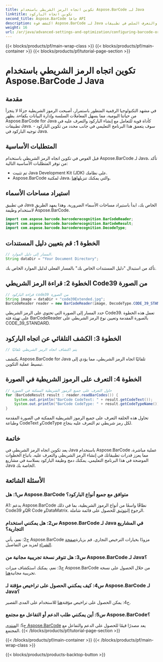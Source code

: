 ```yaml
---
title: تكوين اتجاه الرمز الشريطي باستخدام Aspose.BarCode لـ Java
linktitle: تكوين اتجاه الباركود
second_title: Aspose.BarCode جافا API
description: اكتشف قوة Aspose.BarCode لـ Java في تكوين اتجاه الرمز الشريطي. دليل شامل للتكامل والتعرف السلس في تطبيقات Java الخاصة بك.
weight: 16
url: /ar/java/advanced-settings-and-optimization/configuring-barcode-orientation/
---
```


{{< blocks/products/pf/main-wrap-class >}}
{{< blocks/products/pf/main-container >}}
{{< blocks/products/pf/tutorial-page-section >}}

# تكوين اتجاه الرمز الشريطي باستخدام Aspose.BarCode لـ Java

## مقدمة

في مشهد التكنولوجيا الرقمية المتطور باستمرار، أصبحت الرموز الشريطية جزءًا لا يتجزأ من حياتنا اليومية، مما يسهل المعاملات السلسة وإدارة البيانات بكفاءة. يظهر Aspose.BarCode for Java كأداة قوية للتعامل مع إنشاء الباركود والتعرف عليه في تطبيقات Java. سوف يتعمق هذا البرنامج التعليمي في جانب محدد من تكوين الباركود - توجيه الباركود في Java.

## المتطلبات الأساسية

قبل الغوص في تكوين اتجاه الرمز الشريطي باستخدام Aspose.BarCode لـ Java، تأكد من توفر المتطلبات الأساسية التالية:

- تم تثبيت Java Development Kit (JDK) على نظامك.
-  Aspose.BarCode لمكتبة Java، والتي يمكنك تنزيلها[هنا](https://releases.aspose.com/barcode/java/).

## استيراد مساحات الأسماء

في تطبيق Java الخاص بك، ابدأ باستيراد مساحات الأسماء الضرورية. وهذا يمهد الطريق لاستخدام وظيفة Aspose.BarCode.

```java
import com.aspose.barcode.barcoderecognition.BarCodeReader;
import com.aspose.barcode.barcoderecognition.BarCodeResult;
import com.aspose.barcode.barcoderecognition.DecodeType;


```

## الخطوة 1: قم بتعيين دليل المستندات

```java
// المسار إلى دليل الموارد.
String dataDir = "Your Document Directory";
```

تأكد من استبدال "دليل المستندات الخاص بك" بالمسار الفعلي لدليل الموارد الخاص بك.

## الخطوة 2: قراءة الرمز الشريطي Code39 من الصورة

```java
// قراءة الباركود code39 من الصورة
String image = dataDir + "code39Extended.jpg";
BarCodeReader reader = new BarCodeReader(image, DecodeType.CODE_39_STANDARD);
```

حدد المسار إلى الصورة التي تحتوي على الرمز الشريطي Code39. تعمل هذه الخطوة على تهيئة فئة BarCodeReader بالصورة المقدمة وتعيين نوع الرمز الشريطي على CODE_39_STANDARD.

## الخطوة 3: الكشف التلقائي عن اتجاه الباركود

```java
// يتم اكتشاف اتجاه الرمز الشريطي تلقائيًا
```

يكتشف Aspose.BarCode for Java تلقائيًا اتجاه الرمز الشريطي، مما يؤدي إلى تبسيط عملية التكوين.

## الخطوة 4: التعرف على الرموز الشريطية في الصورة

```java
// حاول التعرف على جميع الرموز الشريطية الممكنة في الصورة
for (BarCodeResult result : reader.readBarCodes()) {
    System.out.println("BarCode CodeText: " + result.getCodeText());
    System.out.println("BarCode CodeType: " + result.getCodeTypeName());
}
```

تحاول هذه الحلقة التعرف على جميع الرموز الشريطية الممكنة في الصورة المقدمة وطباعة CodeText وCodeType لكل رمز شريطي تم التعرف عليه بنجاح.

## خاتمة

يعد تكوين اتجاه الرمز الشريطي في Java باستخدام Aspose.BarCode عملية مباشرة، مما يعزز قدرات تطبيقاتك في إنشاء الرمز الشريطي والتعرف عليه. باتباع الخطوات الموضحة في هذا البرنامج التعليمي، يمكنك دمج وظيفة الباركود بسلاسة في مشاريع Java الخاصة بك.

## الأسئلة الشائعة

### س1: هل Aspose.BarCode متوافق مع جميع أنواع الباركود؟

 A1: يدعم Aspose.BarCode نطاقًا واسعًا من أنواع الرموز الشريطية، بما في ذلك Code39 وQR Code وDataMatrix. الرجوع إلى[توثيق](https://reference.aspose.com/barcode/java/) للحصول على قائمة شاملة.

### س2: هل يمكنني استخدام Aspose.BarCode لـ Java في المشاريع التجارية؟

 ج2: نعم، يأتي Aspose.BarCode مزودًا بخيارات الترخيص التجاري. قم بزيارة[صفحة الشراء](https://purchase.aspose.com/buy) لمزيد من التفاصيل.

### س3: هل تتوفر نسخة تجريبية مجانية من Aspose.BarCode لـ Java؟

ج3: نعم، يمكنك استكشاف ميزات Aspose.BarCode من خلال الحصول على نسخة تجريبية مجانية[هنا](https://releases.aspose.com/).

### س4: كيف يمكنني الحصول على تراخيص مؤقتة لـ Aspose.BarCode لـ Java؟

 ج4: يمكن الحصول على تراخيص مؤقتة[هنا](https://purchase.aspose.com/temporary-license/) للاستخدام على المدى القصير.

### س5: أين يمكنني طلب الدعم أو التفاعل مع مجتمع Aspose.BarCode؟

 ج5: ال[منتدى Aspose.BarCode](https://forum.aspose.com/c/barcode/13) يعد مصدرًا قيمًا للحصول على الدعم والتفاعل مع المجتمع.
{{< /blocks/products/pf/tutorial-page-section >}}

{{< /blocks/products/pf/main-container >}}
{{< /blocks/products/pf/main-wrap-class >}}

{{< blocks/products/products-backtop-button >}}
